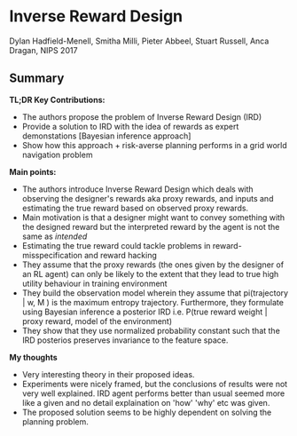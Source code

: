 # Inverse Reward Design
Dylan Hadfield-Menell, Smitha Milli, Pieter Abbeel, Stuart Russell, Anca Dragan, NIPS 2017

## Summary

**TL;DR Key Contributions:** 
  * The authors propose the problem of Inverse Reward Design (IRD)
  * Provide a solution to IRD with the idea of rewards as expert demonstations [Bayesian inference approach]
  * Show how this approach + risk-averse planning performs in a grid world navigation problem


**Main points:** 
  * The authors introduce Inverse Reward Design which deals with observing the designer's rewards aka proxy rewards, and inputs and estimating the true reward based on observed proxy rewards.
  * Main motivation is that a designer might want to convey something with the designed reward but the interpreted reward by the agent is not the same as *intended*
  * Estimating the true reward could tackle problems in reward-misspecification and reward hacking
  * They assume that the proxy rewards (the ones given by the designer of an RL agent) can only be likely to the extent that they lead to true high utility behaviour in training environment
  * They build the observation model wherein they assume that pi(trajectory | w, M ) is the maximum entropy trajectory. Furthermore, they formulate using Bayesian inference a posterior IRD i.e. P(true reward weight | proxy reward, model of the environment) 
  * They show that they use normalized probability constant such that the IRD posterios preserves invariance to the feature space. 
  
  

**My thoughts**
 * Very interesting theory in their proposed ideas.
 * Experiments were nicely framed, but the conclusions of results were not very well explained. IRD agent performs better than usual seemed more like a given and no detail explaination on 'how' 'why' etc was given.
 * The proposed solution seems to be highly dependent on solving the planning problem. 
